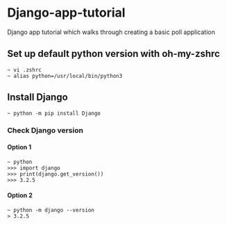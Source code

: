 # Django-app-tutorial
Django app tutorial which walks through creating a basic poll application

## Set up default python version with oh-my-zshrc

```
~ vi .zshrc
~ alias python=/usr/local/bin/python3
```

## Install Django

```
~ python -m pip install Django
```

### Check Django version

#### Option 1

```
~ python
>>> import django
>>> print(django.get_version())
>>> 3.2.5
```

#### Option 2

```
~ python -m django --version
> 3.2.5
```
